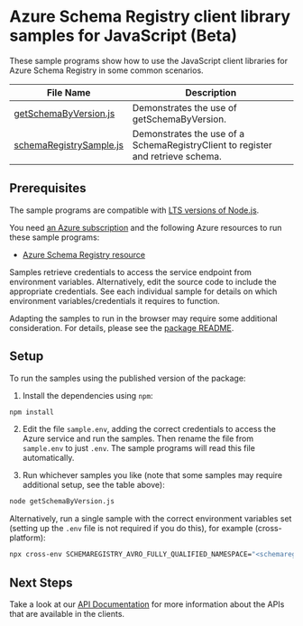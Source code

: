 # Azure Schema Registry client library samples for JavaScript (Beta)

These sample programs show how to use the JavaScript client libraries for Azure Schema Registry in some common scenarios.

| **File Name**                                   | **Description**                                                                 |
| ----------------------------------------------- | ------------------------------------------------------------------------------- |
| [getSchemaByVersion.js][getschemabyversion]     | Demonstrates the use of getSchemaByVersion.                                     |
| [schemaRegistrySample.js][schemaregistrysample] | Demonstrates the use of a SchemaRegistryClient to register and retrieve schema. |

## Prerequisites

The sample programs are compatible with [LTS versions of Node.js](https://github.com/nodejs/release#release-schedule).

You need [an Azure subscription][freesub] and the following Azure resources to run these sample programs:

- [Azure Schema Registry resource][createinstance_azureschemaregistryresource]

Samples retrieve credentials to access the service endpoint from environment variables. Alternatively, edit the source code to include the appropriate credentials. See each individual sample for details on which environment variables/credentials it requires to function.

Adapting the samples to run in the browser may require some additional consideration. For details, please see the [package README][package].

## Setup

To run the samples using the published version of the package:

1. Install the dependencies using `npm`:

```bash
npm install
```

2. Edit the file `sample.env`, adding the correct credentials to access the Azure service and run the samples. Then rename the file from `sample.env` to just `.env`. The sample programs will read this file automatically.

3. Run whichever samples you like (note that some samples may require additional setup, see the table above):

```bash
node getSchemaByVersion.js
```

Alternatively, run a single sample with the correct environment variables set (setting up the `.env` file is not required if you do this), for example (cross-platform):

```bash
npx cross-env SCHEMAREGISTRY_AVRO_FULLY_QUALIFIED_NAMESPACE="<schemaregistry avro fully qualified namespace>" SCHEMA_REGISTRY_GROUP="<schema registry group>" node getSchemaByVersion.js
```

## Next Steps

Take a look at our [API Documentation][apiref] for more information about the APIs that are available in the clients.

[getschemabyversion]: https://github.com/Azure/azure-sdk-for-js/blob/main/sdk/schemaregistry/schema-registry/samples/v1-beta/javascript/getSchemaByVersion.js
[schemaregistrysample]: https://github.com/Azure/azure-sdk-for-js/blob/main/sdk/schemaregistry/schema-registry/samples/v1-beta/javascript/schemaRegistrySample.js
[apiref]: https://docs.microsoft.com/javascript/api/@azure/schema-registry
[freesub]: https://azure.microsoft.com/free/
[createinstance_azureschemaregistryresource]: https://aka.ms/schemaregistry
[package]: https://github.com/Azure/azure-sdk-for-js/tree/main/sdk/schemaregistry/schema-registry/README.md
